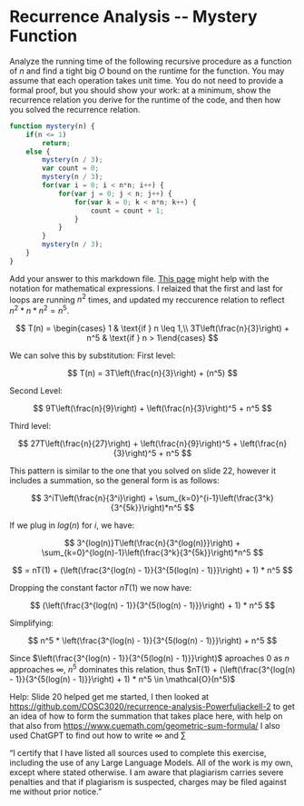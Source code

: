 # Recurrence Analysis -- Mystery Function

Analyze the running time of the following recursive procedure as a function of
$n$ and find a tight big $O$ bound on the runtime for the function. You may
assume that each operation takes unit time. You do not need to provide a formal
proof, but you should show your work: at a minimum, show the recurrence relation
you derive for the runtime of the code, and then how you solved the recurrence
relation.

```javascript
function mystery(n) {
    if(n <= 1)
        return;
    else {
        mystery(n / 3);
        var count = 0;
        mystery(n / 3);
        for(var i = 0; i < n*n; i++) {
            for(var j = 0; j < n; j++) {
                for(var k = 0; k < n*n; k++) {
                    count = count + 1;
                }
            }
        }
        mystery(n / 3);
    }
}
```

Add your answer to this markdown file. [This
page](https://docs.github.com/en/get-started/writing-on-github/working-with-advanced-formatting/writing-mathematical-expressions)
might help with the notation for mathematical expressions.
I relaized that the first and last for loops are running $n^2$ times, and updated my reccurence relation to reflect $n^2 * n * n^2 = n^5$.


$$
T(n) = 
\begin{cases} 1 & \text{if } n \leq 1,\\
3T\left(\frac{n}{3}\right) + n^5 & 
\text{if } n > 1\end{cases}
$$


We can solve this by substitution:
First level:

$$
T(n) = 3T\left(\frac{n}{3}\right) + (n^5)
$$

Second Level:

$$
9T\left(\frac{n}{9}\right) + \left(\frac{n}{3}\right)^5 + n^5
$$

Third level:

$$
27T\left(\frac{n}{27}\right) + \left(\frac{n}{9}\right)^5 + \left(\frac{n}{3}\right)^5 + n^5
$$

This pattern is similar to the one that you solved on slide 22, however it includes a summation, so the general form is as follows:

$$
3^iT\left(\frac{n}{3^i}\right) + \sum_{k=0}^{i-1}\left(\frac{3^k}{3^{5k}}\right)*n^5
$$

If we plug in $log(n)$ for $i$, we have:

$$
3^{log(n)}T\left(\frac{n}{3^{log(n)}}\right) + \sum_{k=0}^{log(n)-1}\left(\frac{3^k}{3^{5k}}\right)*n^5
$$

$$
= nT(1) + (\left(\frac{3^{log(n) - 1}}{3^{5(log(n) - 1)}}\right) + 1) * n^5
$$

Dropping the constant factor $nT(1)$ we now have:

$$
(\left(\frac{3^{log(n) - 1}}{3^{5(log(n) - 1)}}\right) + 1) * n^5
$$

Simplifying:

$$
n^5 * \left(\frac{3^{log(n) - 1}}{3^{5(log(n) - 1)}}\right) + n^5
$$

Since $\left(\frac{3^{log(n) - 1}}{3^{5(log(n) - 1)}}\right)$ aproaches 0 as $n$ approaches $\infty$, $n^5$ dominates this relation, thus $nT(1) + (\left(\frac{3^{log(n) - 1}}{3^{5(log(n) - 1)}}\right) + 1) * n^5 \in \mathcal{O}(n^5)$

Help: Slide 20 helped get me started, I then looked at https://github.com/COSC3020/recurrence-analysis-Powerfuljackell-2 to get an idea of how to form the summation that takes place here, with help on that also from https://www.cuemath.com/geometric-sum-formula/ I also used ChatGPT to find out how to write $\infty$ and $\sum{}^{}$

“I certify that I have listed all sources used to complete this exercise, including the use of any Large Language Models. All of the work is my own, except where stated otherwise. I am aware that plagiarism carries severe penalties and that if plagiarism is suspected, charges may be filed against me without prior notice.”
